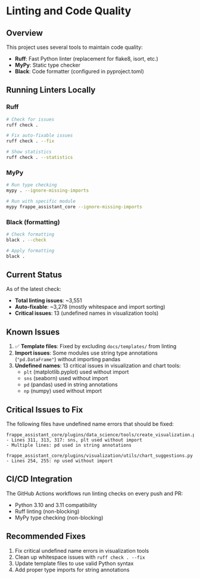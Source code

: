 # Linting and Code Quality

## Overview

This project uses several tools to maintain code quality:

- **Ruff**: Fast Python linter (replacement for flake8, isort, etc.)
- **MyPy**: Static type checker
- **Black**: Code formatter (configured in pyproject.toml)

## Running Linters Locally

### Ruff

```bash
# Check for issues
ruff check .

# Fix auto-fixable issues
ruff check . --fix

# Show statistics
ruff check . --statistics
```

### MyPy

```bash
# Run type checking
mypy . --ignore-missing-imports

# Run with specific module
mypy frappe_assistant_core --ignore-missing-imports
```

### Black (formatting)

```bash
# Check formatting
black . --check

# Apply formatting
black .
```

## Current Status

As of the latest check:
- **Total linting issues**: ~3,551
- **Auto-fixable**: ~3,278 (mostly whitespace and import sorting)
- **Critical issues**: 13 (undefined names in visualization tools)

## Known Issues

1. ✅ **Template files**: Fixed by excluding `docs/templates/` from linting
2. **Import issues**: Some modules use string type annotations (`"pd.DataFrame"`) without importing pandas
3. **Undefined names**: 13 critical issues in visualization and chart tools:
   - `plt` (matplotlib.pyplot) used without import
   - `sns` (seaborn) used without import  
   - `pd` (pandas) used in string annotations
   - `np` (numpy) used without import

## Critical Issues to Fix

The following files have undefined name errors that should be fixed:

```
frappe_assistant_core/plugins/data_science/tools/create_visualization.py
- Lines 311, 313, 317: sns, plt used without import
- Multiple lines: pd used in string annotations

frappe_assistant_core/plugins/visualization/utils/chart_suggestions.py  
- Lines 254, 255: np used without import
```

## CI/CD Integration

The GitHub Actions workflows run linting checks on every push and PR:
- Python 3.10 and 3.11 compatibility
- Ruff linting (non-blocking)
- MyPy type checking (non-blocking)

## Recommended Fixes

1. Fix critical undefined name errors in visualization tools
2. Clean up whitespace issues with `ruff check . --fix`
3. Update template files to use valid Python syntax
4. Add proper type imports for string annotations